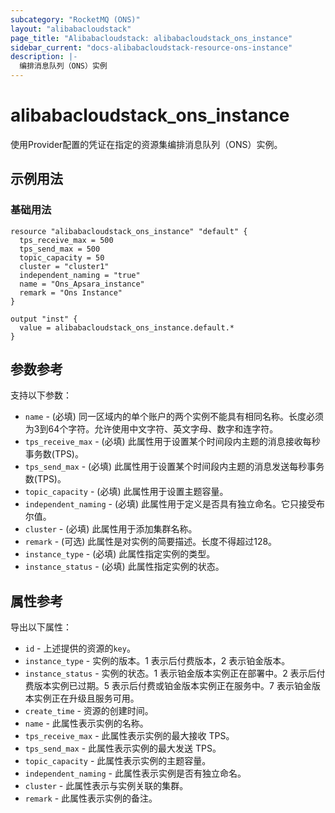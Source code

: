 ```yaml
---
subcategory: "RocketMQ (ONS)"
layout: "alibabacloudstack"
page_title: "Alibabacloudstack: alibabacloudstack_ons_instance"
sidebar_current: "docs-alibabacloudstack-resource-ons-instance"
description: |-
  编排消息队列（ONS）实例
---
```


# alibabacloudstack_ons_instance

使用Provider配置的凭证在指定的资源集编排消息队列（ONS）实例。

## 示例用法

### 基础用法

```
resource "alibabacloudstack_ons_instance" "default" {
  tps_receive_max = 500
  tps_send_max = 500
  topic_capacity = 50
  cluster = "cluster1"
  independent_naming = "true"
  name = "Ons_Apsara_instance"
  remark = "Ons Instance"
}

output "inst" {
  value = alibabacloudstack_ons_instance.default.*
}
```

## 参数参考

支持以下参数：


* `name` - (必填) 同一区域内的单个账户的两个实例不能具有相同名称。长度必须为3到64个字符。允许使用中文字符、英文字母、数字和连字符。
* `tps_receive_max` - (必填) 此属性用于设置某个时间段内主题的消息接收每秒事务数(TPS)。
* `tps_send_max` - (必填) 此属性用于设置某个时间段内主题的消息发送每秒事务数(TPS)。
* `topic_capacity` - (必填) 此属性用于设置主题容量。
* `independent_naming` - (必填) 此属性用于定义是否具有独立命名。它只接受布尔值。
* `cluster` - (必填) 此属性用于添加集群名称。
* `remark` - (可选) 此属性是对实例的简要描述。长度不得超过128。
* `instance_type` - (必填) 此属性指定实例的类型。
* `instance_status` - (必填) 此属性指定实例的状态。

## 属性参考

导出以下属性：

* `id` - 上述提供的资源的`key`。
* `instance_type` - 实例的版本。1 表示后付费版本，2 表示铂金版本。
* `instance_status` - 实例的状态。1 表示铂金版本实例正在部署中。2 表示后付费版本实例已过期。5 表示后付费或铂金版本实例正在服务中。7 表示铂金版本实例正在升级且服务可用。
* `create_time` - 资源的创建时间。
* `name` - 此属性表示实例的名称。
* `tps_receive_max` - 此属性表示实例的最大接收 TPS。
* `tps_send_max` - 此属性表示实例的最大发送 TPS。
* `topic_capacity` - 此属性表示实例的主题容量。
* `independent_naming` - 此属性表示实例是否有独立命名。
* `cluster` - 此属性表示与实例关联的集群。
* `remark` - 此属性表示实例的备注。